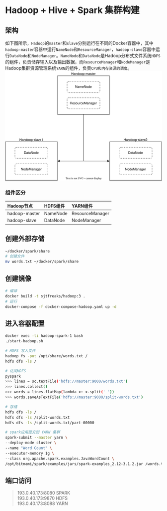 # Hadoop + Hive + Spark 集群构建
## 架构
如下图所示，`Hadoop`的`master`和`slave`分别运行在不同的Docker容器中，其中`hadoop-master`容器中运行`NameNode`和`ResourceManager`，`hadoop-slave`容器中运行`DataNode`和`NodeManager`。`NameNode`和`DataNode`是Hadoop分布式文件系统`HDFS`的组件，负责储存输入以及输出数据，而`ResourceManager`和`NodeManager`是Hadoop集群资源管理系统`YARN`的组件，负责`CPU和内存资源的调度`。  
![hadoop](/images/hadoop.drawio.svg)  
  
### 组件区分
|Hadoop节点|HDFS组件|YARN组件|
|:----|:----|:----|
|hadoop-master|NameNode|ResourceManager|
|hadoop-slave|DataNode|NodeManager|

## 创建外部存储
```sh
~/docker/spark/share
# 创建文件
mv words.txt ~/docker/spark/share
```

## 创建镜像
```sh
# 编译
docker build -t sjtfreaks/hadoop:3 .
# 运行
docker-compose -f docker-compose-hadoop.yaml up -d
```

## 进入容器配置
```sh
docker exec -ti hadoop-spark-1 bash
./start-hadoop.sh
```

```sh
# HDFS 写入文件
hadoop fs -put /opt/share/words.txt /
hdfs dfs -ls /
```


```sh
# 访问HDFS
pyspark
>>> lines = sc.textFile('hdfs://master:9000/words.txt')
>>> lines.collect()
>>> words = lines.flatMap(lambda x: x.split(' '))
>>> words.saveAsTextFile('hdfs://master:9000/split-words.txt')
```

```sh
# 存储
hdfs dfs -ls /
hdfs dfs -ls /split-words.txt
hdfs dfs -ls /split-words.txt/part-00000
```

```sh
# spark应用提交到 YARN 集群
spark-submit --master yarn \
--deploy-mode cluster \
--name "Word Count" \
--executor-memory 1g \
--class org.apache.spark.examples.JavaWordCount \
/opt/bitnami/spark/examples/jars/spark-examples_2.12-3.1.2.jar /words.txt
```

## 端口访问
> 193.0.40.173:8080 SPARK  
> 193.0.40.173:9870 HDFS  
> 193.0.40.173:8088 YARN  